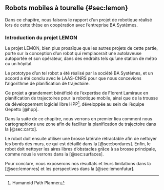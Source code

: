 ## Robots mobiles à tourelle {#sec:lemon}

Dans ce chapitre, nous faisons le rapport d’un projet de robotique réalisé lors de cette thèse en coopération avec
l’entreprise BA Systèmes.

### Introduction du projet LEMON

Le projet LEMON, bien plus prosaïque que les autres projets de cette partie, porte sur la conception d’un robot qui
remplacerait une autolaveuse autoportée et son opérateur, dans des endroits tels qu’une station de métro ou un hôpital.

Le prototype d’un tel robot a été réalisé par la société BA Systèmes, et un accord a été conclu avec le LAAS-CNRS pour
que nous concevions l’algorithme de planification de trajectoire.

Ce projet a grandement bénéficié de l’expertise de Florent Lamiraux en planification de trajectoires pour la robotique
mobile, ainsi que de la trousse de développement logiciel libre HPP[^7], développée au sein de l’équipe Gepetto [@hpp].

[^7]: Humanoid Path Planner

Dans la suite de ce chapitre, nous verrons en premier lieu comment nous cartographions une zone afin de faciliter la
planification de trajectoire dans la [@sec:carto].

Le robot doit ensuite utiliser une brosse latérale rétractable afin de nettoyer les bords des murs, ce qui est détaillé
dans la [@sec:bordures].  Enfin, le robot doit nettoyer les aires libres d’obstacles grâce à sa brosse principale,
comme nous le verrons dans la [@sec:surfaces].

Pour conclure, nous exposerons nos résultats et leurs limitations dans la [@sec:lemonres] et les perspectives dans la
[@sec:lemonfutur].
